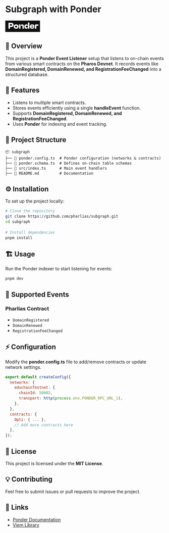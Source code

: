 # Subgraph with Ponder

![Ponder Logo](./public/logo-ponder.png)

## 🚀 Overview
This project is a **Ponder Event Listener** setup that listens to on-chain events from various smart contracts on the **Pharos Devnet**. It records events like **DomainRegistered, DomainRenewed, and RegistrationFeeChanged** into a structured database.

## 📌 Features
- Listens to multiple smart contracts.
- Stores events efficiently using a single **handleEvent** function.
- Supports **DomainRegistered, DomainRenewed, and RegistrationFeeChanged**.
- Uses **Ponder** for indexing and event tracking.

## 📂 Project Structure
```
📦 subgraph
├── 📄 ponder.config.ts  # Ponder configuration (networks & contracts)
├── 📄 ponder.schema.ts  # Defines on-chain table schemas
├── 📄 src/index.ts      # Main event handlers
├── 📄 README.md         # Documentation
```

## ⚙️ Installation
To set up the project locally:
```sh
# Clone the repository
git clone https://github.com/pharlias/subgraph.git
cd subgraph

# Install dependencies
pnpm install
```

## 🏗️ Usage
Run the Ponder indexer to start listening for events:
```sh
pnpm dev
```

## 📡 Supported Events
### Pharlias Contract
- `DomainRegistered`
- `DomainRenewed`
- `RegistrationFeeChanged`

## ⚡ Configuration
Modify the **ponder.config.ts** file to add/remove contracts or update network settings.
```js
export default createConfig({
  networks: {
    educhainTestnet: {
      chainId: 50002,
      transport: http(process.env.PONDER_RPC_URL_1),
    },
  },
  contracts: {
    Opti: { ... },
    // Add more contracts here
  },
});
```

## 📜 License
This project is licensed under the **MIT License**.

## 💡 Contributing
Feel free to submit issues or pull requests to improve the project.

## 🔗 Links
- [Ponder Documentation](https://ponder.sh/docs)
- [Viem Library](https://viem.sh/)